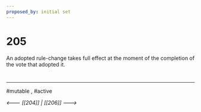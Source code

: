 ```yaml
---
proposed_by: initial set
---
```

# 205
An adopted rule-change takes full effect at the moment of the completion of the vote that adopted it.

#
---
#mutable , #active

*<--- [[204]] | [[206]] --->*